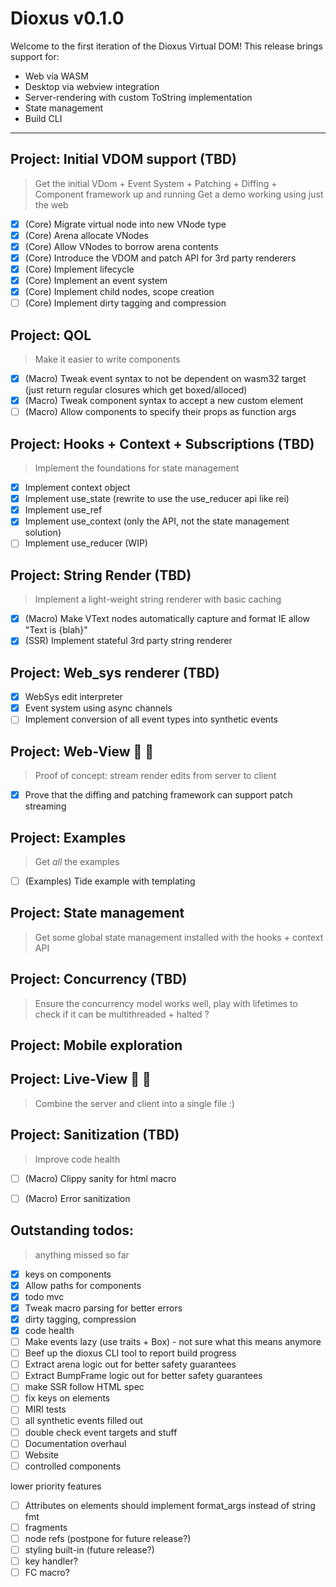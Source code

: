 # Dioxus v0.1.0
Welcome to the first iteration of the Dioxus Virtual DOM! This release brings support for:
- Web via WASM
- Desktop via webview integration
- Server-rendering with custom ToString implementation
- State management
- Build CLI
----
## Project: Initial VDOM support (TBD)
> Get the initial VDom + Event System + Patching + Diffing + Component framework up and running
> Get a demo working using just the web
- [x] (Core) Migrate virtual node into new VNode type
- [x] (Core) Arena allocate VNodes
- [x] (Core) Allow VNodes to borrow arena contents
- [x] (Core) Introduce the VDOM and patch API for 3rd party renderers
- [x] (Core) Implement lifecycle
- [x] (Core) Implement an event system 
- [x] (Core) Implement child nodes, scope creation
- [ ] (Core) Implement dirty tagging and compression

## Project: QOL 
> Make it easier to write components
- [x] (Macro) Tweak event syntax to not be dependent on wasm32 target (just return regular closures which get boxed/alloced)
- [x] (Macro) Tweak component syntax to accept a new custom element 
- [ ] (Macro) Allow components to specify their props as function args

## Project: Hooks + Context + Subscriptions (TBD)
> Implement the foundations for state management
- [x] Implement context object
- [x] Implement use_state (rewrite to use the use_reducer api like rei)
- [x] Implement use_ref
- [x] Implement use_context (only the API, not the state management solution)
- [ ] Implement use_reducer (WIP)

## Project: String Render (TBD)
> Implement a light-weight string renderer with basic caching 
- [x] (Macro) Make VText nodes automatically capture and format IE allow "Text is {blah}"
- [x] (SSR) Implement stateful 3rd party string renderer

## Project: Web_sys renderer (TBD)
- [x] WebSys edit interpreter
- [x] Event system using async channels
- [ ] Implement conversion of all event types into synthetic events

## Project: Web-View 🤲 🍨
> Proof of concept: stream render edits from server to client
- [x] Prove that the diffing and patching framework can support patch streaming

## Project: Examples
> Get *all* the examples
- [ ] (Examples) Tide example with templating

## Project: State management 
> Get some global state management installed with the hooks + context API


## Project: Concurrency (TBD)
> Ensure the concurrency model works well, play with lifetimes to check if it can be multithreaded + halted
?


## Project: Mobile exploration


## Project: Live-View 🤲 🍨
> Combine the server and client into a single file :) 


## Project: Sanitization (TBD)
> Improve code health
- [ ] (Macro) Clippy sanity for html macro
- [ ] (Macro) Error sanitization


## Outstanding todos:
> anything missed so far
- [x] keys on components
- [x] Allow paths for components
- [x] todo mvc
- [x] Tweak macro parsing for better errors
- [x] dirty tagging, compression
- [x] code health
- [ ] Make events lazy (use traits + Box<dyn>) - not sure what this means anymore
- [ ] Beef up the dioxus CLI tool to report build progress
- [ ] Extract arena logic out for better safety guarantees
- [ ] Extract BumpFrame logic out for better safety guarantees
- [ ] make SSR follow HTML spec
- [ ] fix keys on elements
- [ ] MIRI tests
- [ ] all synthetic events filled out
- [ ] double check event targets and stuff
- [ ] Documentation overhaul
- [ ] Website
- [ ] controlled components

lower priority features
- [ ] Attributes on elements should implement format_args instead of string fmt
- [ ] fragments
- [ ] node refs (postpone for future release?)
- [ ] styling built-in (future release?)
- [ ] key handler?
- [ ] FC macro?
